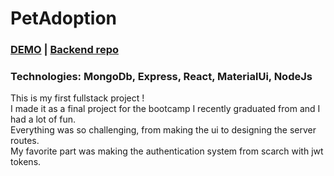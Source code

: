 # PetAdoption
### [DEMO](https://pet-adoptions.vercel.app/home) | [Backend repo](https://github.com/haimmm/petAdoption-backend)

### Technologies: MongoDb, Express, React, MaterialUi, NodeJs

This is my first fullstack project !\
I made it as a final project for the bootcamp I recently graduated from and I had a lot of fun. \
Everything was so challenging, from making the ui to designing the server routes. \
My favorite part was making the authentication system from scarch with jwt tokens.
